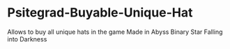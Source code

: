 # Psitegrad-Buyable-Unique-Hat
Allows to buy all unique hats in the game Made in Abyss Binary Star Falling into Darkness
